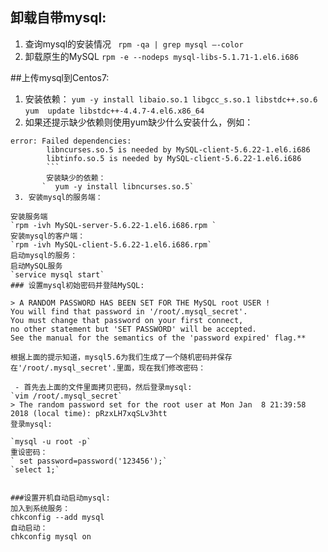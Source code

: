 ﻿

## 卸载自带mysql:

 1. 查询mysql的安装情况
 ` rpm -qa | grep mysql –-color`
 2. 卸载原生的MySQL 
 `rpm -e --nodeps mysql-libs-5.1.71-1.el6.i686`

##上传mysql到Centos7:
 

 1. 安装依赖：
`yum -y install libaio.so.1 libgcc_s.so.1 libstdc++.so.6`
`yum  update libstdc++-4.4.7-4.el6.x86_64`
 2. 如果还提示缺少依赖则使用yum缺少什么安装什么，例如：
```
error: Failed dependencies:
        libncurses.so.5 is needed by MySQL-client-5.6.22-1.el6.i686
        libtinfo.so.5 is needed by MySQL-client-5.6.22-1.el6.i686
        ```
        安装缺少的依赖：
       `  yum -y install libncurses.so.5`
 3. 安装mysql的服务端：

安装服务端
`rpm -ivh MySQL-server-5.6.22-1.el6.i686.rpm `
安装mysql的客户端：
`rpm -ivh MySQL-client-5.6.22-1.el6.i686.rpm`
启动mysql的服务：
启动MySQL服务
`service mysql start`
### 设置mysql初始密码并登陆MySQL:

> A RANDOM PASSWORD HAS BEEN SET FOR THE MySQL root USER !
You will find that password in '/root/.mysql_secret'.
You must change that password on your first connect,
no other statement but 'SET PASSWORD' will be accepted.
See the manual for the semantics of the 'password expired' flag.**

根据上面的提示知道，mysql5.6为我们生成了一个随机密码并保存在'/root/.mysql_secret'.里面，现在我们修改密码：

 - 首先去上面的文件里面拷贝密码，然后登录mysql:
`vim /root/.mysql_secret`
> The random password set for the root user at Mon Jan  8 21:39:58 2018 (local time): pRzxLH7xqSLv3htt
登录mysql:

`mysql -u root -p`
重设密码：
` set password=password('123456');`
`select 1;`


###设置开机自动启动mysql:
加入到系统服务：
chkconfig --add mysql
自动启动：
chkconfig mysql on
